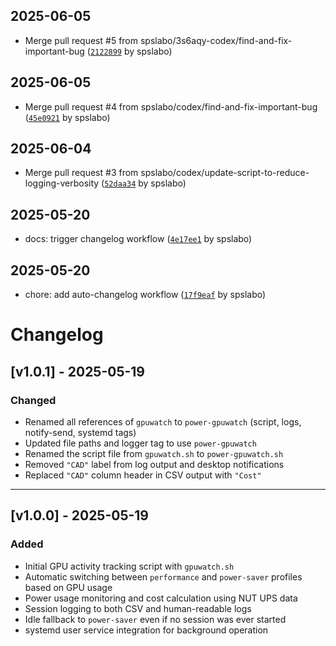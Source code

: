 ## 2025-06-05

- Merge pull request #5 from spslabo/3s6aqy-codex/find-and-fix-important-bug ([`2122899`](https://github.com/spslabo/power-gpuwatch/commit/212289965e92f37920510245e92a8802bfab745d) by spslabo)

## 2025-06-05

- Merge pull request #4 from spslabo/codex/find-and-fix-important-bug ([`45e0921`](https://github.com/spslabo/power-gpuwatch/commit/45e09216e6d6163f1f76f2df13b504e7fc5c5d65) by spslabo)

## 2025-06-04

- Merge pull request #3 from spslabo/codex/update-script-to-reduce-logging-verbosity ([`52daa34`](https://github.com/spslabo/power-gpuwatch/commit/52daa34e9bf0016d1cb9011b1c026916bbbc444c) by spslabo)

## 2025-05-20

- docs: trigger changelog workflow ([`4e17ee1`](https://github.com/spslabo/power-gpuwatch/commit/4e17ee1005045892dae83b441703d54720133bc4) by spslabo)

## 2025-05-20

- chore: add auto-changelog workflow ([`17f9eaf`](https://github.com/spslabo/power-gpuwatch/commit/17f9eafc953ddcfe4e213cf4de1637f44e7fb59e) by spslabo)

# Changelog

## [v1.0.1] - 2025-05-19
### Changed
- Renamed all references of `gpuwatch` to `power-gpuwatch` (script, logs, notify-send, systemd tags)
- Updated file paths and logger tag to use `power-gpuwatch`
- Renamed the script file from `gpuwatch.sh` to `power-gpuwatch.sh`
- Removed `"CAD"` label from log output and desktop notifications
- Replaced `"CAD"` column header in CSV output with `"Cost"`

---

## [v1.0.0] - 2025-05-19
### Added
- Initial GPU activity tracking script with `gpuwatch.sh`
- Automatic switching between `performance` and `power-saver` profiles based on GPU usage
- Power usage monitoring and cost calculation using NUT UPS data
- Session logging to both CSV and human-readable logs
- Idle fallback to `power-saver` even if no session was ever started
- systemd user service integration for background operation
